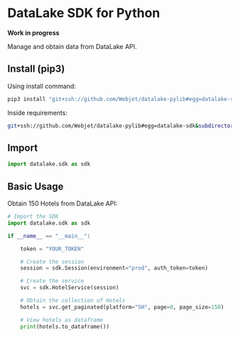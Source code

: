 # DataLake SDK for Python

**Work in progress**

Manage and obtain data from DataLake API.

## Install (pip3)

Using install command:

```bash
pip3 install "git+ssh://github.com/Webjet/datalake-pylib#egg=datalake-sdk&subdirectory=sdk"
```

Inside requirements:

```bash
git+ssh://github.com/Webjet/datalake-pylib#egg=datalake-sdk&subdirectory=sdk
```

## Import

```python
import datalake.sdk as sdk
```

## Basic Usage

Obtain 150 Hotels from DataLake API:
```python
# Import the SDK
import datalake.sdk as sdk

if __name__ == "__main__":

    token = "YOUR_TOKEN"

    # Create the session
    session = sdk.Session(environment="prod", auth_token=token)

    # Create the service
    svc = sdk.HotelService(session)

    # Obtain the collection of Hotels
    hotels = svc.get_paginated(platform="SH", page=0, page_size=150)

    # View hotels as dataframe
    print(hotels.to_dataframe())
```